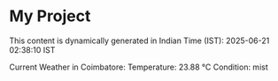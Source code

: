 # My Project

This content is dynamically generated in Indian Time (IST): 2025-06-21 02:38:10 IST


Current Weather in Coimbatore:
Temperature: 23.88 °C
Condition: mist

